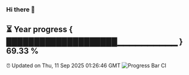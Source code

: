 ### Hi there 👋
⏳ Year progress { ████████████████████▁▁▁▁▁▁▁▁▁▁ } 69.33 %
---
⏰ Updated on Thu, 11 Sep 2025 01:26:46 GMT
![Progress Bar CI](https://github.com/liununu/liununu/workflows/Progress%20Bar%20CI/badge.svg)
